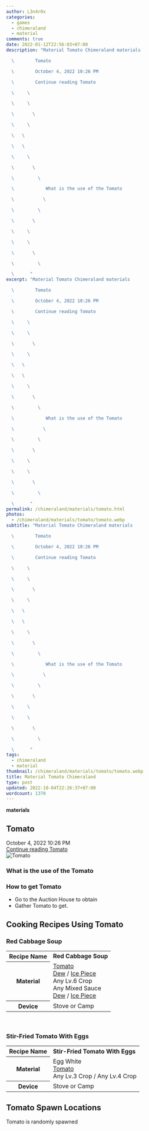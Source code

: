 ```yaml
---
author: L3n4r0x
categories:
  - games
  - chimeraland
  - material
comments: true
date: 2022-01-12T22:56:03+07:00
description: "Material Tomato Chimeraland materials

  \        Tomato

  \        October 4, 2022 10:26 PM

  \        Continue reading Tomato

  \     \ 

  \     \ 

  \       \ 

  \     \ 

  \   \ 

  \   \ 

  \     \ 

  \       \ 

  \         \ 

  \            What is the use of the Tomato

  \           \ 

  \         \ 

  \       \ 

  \     \ 

  \     \ 

  \       \ 

  \         \ 

  \      "
excerpt: "Material Tomato Chimeraland materials

  \        Tomato

  \        October 4, 2022 10:26 PM

  \        Continue reading Tomato

  \     \ 

  \     \ 

  \       \ 

  \     \ 

  \   \ 

  \   \ 

  \     \ 

  \       \ 

  \         \ 

  \            What is the use of the Tomato

  \           \ 

  \         \ 

  \       \ 

  \     \ 

  \     \ 

  \       \ 

  \         \ 

  \      "
permalink: /chimeraland/materials/tomato.html
photos:
  - /chimeraland/materials/tomato/tomato.webp
subtitle: "Material Tomato Chimeraland materials

  \        Tomato

  \        October 4, 2022 10:26 PM

  \        Continue reading Tomato

  \     \ 

  \     \ 

  \       \ 

  \     \ 

  \   \ 

  \   \ 

  \     \ 

  \       \ 

  \         \ 

  \            What is the use of the Tomato

  \           \ 

  \         \ 

  \       \ 

  \     \ 

  \     \ 

  \       \ 

  \         \ 

  \      "
tags:
  - chimeraland
  - material
thumbnail: /chimeraland/materials/tomato/tomato.webp
title: Material Tomato Chimeraland
type: post
updated: 2022-10-04T22:26:37+07:00
wordcount: 1370
---
```


<link
  rel="stylesheet"
  href="https://rawcdn.githack.com/dimaslanjaka/Web-Manajemen/870a349/css/bootstrap-5-3-0-alpha3-wrapper.css"
/>
<section id="bootstrap-wrapper">
  <div data-bs-theme="dark">
    <div
      class="row g-0 border rounded overflow-hidden flex-md-row mb-4 shadow-sm position-relative bg-dark text-light"
    >
      <div class="col p-4 d-flex flex-column position-static">
        <strong class="d-inline-block mb-2 text-success">materials</strong>
        <h2 class="mb-0">Tomato</h2>
        <div class="mb-1 text-muted">October 4, 2022 10:26 PM</div>
        <a
          href="/chimeraland/materials/tomato.html"
          class="stretched-link d-none text-primary"
          >Continue reading Tomato</a
        >
      </div>
      <div class="col-auto d-none d-md-block d-lg-block">
        <img
          src="https://www.webmanajemen.com/chimeraland/materials/tomato/tomato.webp"
          alt="Tomato"
        />
      </div>
    </div>
    <div class="row">
      <div class="col-lg-6 col-12 mb-2">
        <div class="card">
          <div class="card-body">
            <h3 class="card-title">What is the use of the Tomato</h3>
            <div class="card-text"><ul></ul></div>
          </div>
        </div>
      </div>
      <div class="col-lg-6 col-12 mb-2">
        <div class="card">
          <div class="card-body">
            <h3 class="card-title">How to get Tomato</h3>
            <div class="card-text">
              <ul>
                <li>Go to the Auction House to obtain</li>
                <li>Gather Tomato to get.</li>
              </ul>
            </div>
          </div>
        </div>
      </div>
      <div class="col-12 mb-2">
        <h2 id="cookable">Cooking Recipes Using Tomato</h2>
        <div id="recipe-red-cabbage-soup">
          <h3 id="item-red-cabbage-soup">Red Cabbage Soup</h3>
          <div class="mb-2">
            <table class="table">
              <tr>
                <th>Recipe Name</th>
                <td><b>Red Cabbage Soup</b></td>
              </tr>
              <tr>
                <th>Material</th>
                <td>
                  <a
                    class="text-decoration-none text-primary"
                    href="/chimeraland/materials/tomato.html"
                    >Tomato</a
                  ><br /><a
                    class="text-decoration-none text-primary"
                    href="/chimeraland/materials/dew.html"
                    >Dew</a
                  ><span> / </span
                  ><a
                    class="text-decoration-none text-primary"
                    href="/chimeraland/materials/ice-piece.html"
                    >Ice Piece</a
                  ><br />Any Lv.6 Crop<br />Any Mixed Sauce<br /><a
                    class="text-decoration-none text-primary"
                    href="/chimeraland/materials/dew.html"
                    >Dew</a
                  ><span> / </span
                  ><a
                    class="text-decoration-none text-primary"
                    href="/chimeraland/materials/ice-piece.html"
                    >Ice Piece</a
                  >
                </td>
              </tr>
              <tr>
                <th>Device</th>
                <td>Stove or Camp</td>
              </tr>
            </table>
          </div>
        </div>
        <br />
        <div id="recipe-stir-fried-tomato-with-eggs">
          <h3 id="item-stir-fried-tomato-with-eggs">
            Stir-Fried Tomato With Eggs
          </h3>
          <div class="mb-2">
            <table class="table">
              <tr>
                <th>Recipe Name</th>
                <td><b>Stir-Fried Tomato With Eggs</b></td>
              </tr>
              <tr>
                <th>Material</th>
                <td>
                  Egg White<br /><a
                    class="text-decoration-none text-primary"
                    href="/chimeraland/materials/tomato.html"
                    >Tomato</a
                  ><br />Any Lv.3 Crop<span> / </span>Any Lv.4 Crop
                </td>
              </tr>
              <tr>
                <th>Device</th>
                <td>Stove or Camp</td>
              </tr>
            </table>
          </div>
        </div>
      </div>
      <div class="col-12 mb-2">
        <h2>Tomato Spawn Locations</h2>
        <p>Tomato is randomly spawned</p>
      </div>
    </div>
  </div>
</section>